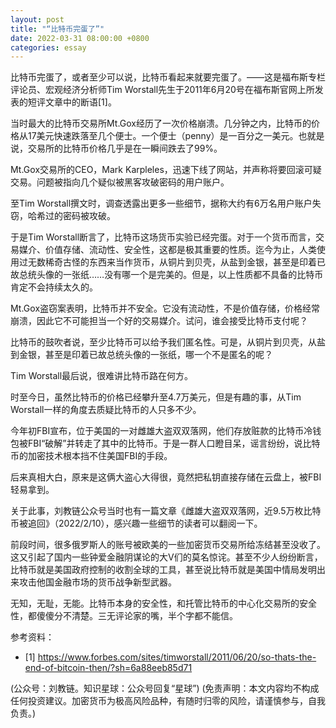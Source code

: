 ```yaml
---
layout: post
title: "“比特币完蛋了”"
date: 2022-03-31 08:00:00 +0800
categories: essay
---
```


比特币完蛋了，或者至少可以说，比特币看起来就要完蛋了。——这是福布斯专栏评论员、宏观经济分析师Tim Worstall先生于2011年6月20号在福布斯官网上所发表的短评文章中的断语[1]。

当时最大的比特币交易所Mt.Gox经历了一次价格崩溃。几分钟之内，比特币的价格从17美元快速跌落至几个便士。一个便士（penny）是一百分之一美元。也就是说，交易所的比特币价格几乎是在一瞬间跌去了99%。

Mt.Gox交易所的CEO，Mark Karpleles，迅速下线了网站，并声称将要回滚可疑交易。问题被指向几个疑似被黑客攻破密码的用户账户。

至Tim Worstall撰文时，调查透露出更多一些细节，据称大约有6万名用户账户失窃，哈希过的密码被攻破。

于是Tim Worstall断言了，比特币这场货币实验已经完蛋。对于一个货币而言，交易媒介、价值存储、流动性、安全性，这都是极其重要的性质。迄今为止，人类使用过无数稀奇古怪的东西来当作货币，从铜片到贝壳，从盐到金银，甚至是印着已故总统头像的一张纸……没有哪一个是完美的。但是，以上性质都不具备的比特币肯定不会持续太久的。

Mt.Gox盗窃案表明，比特币并不安全。它没有流动性，不是价值存储，价格经常崩溃，因此它不可能担当一个好的交易媒介。试问，谁会接受比特币支付呢？

比特币的鼓吹者说，至少比特币可以给予我们匿名性。可是，从铜片到贝壳，从盐到金银，甚至是印着已故总统头像的一张纸，哪一个不是匿名的呢？

Tim Worstall最后说，很难讲比特币路在何方。

时至今日，虽然比特币的价格已经攀升至4.7万美元，但是有趣的事，从Tim Worstall一样的角度去质疑比特币的人只多不少。

今年初FBI宣布，位于美国的一对雌雄大盗双双落网，他们存放赃款的比特币冷钱包被FBI“破解”并转走了其中的比特币。于是一群人口瞪目呆，谣言纷纷，说比特币的加密技术根本挡不住美国FBI的手段。

后来真相大白，原来是这俩大盗心大得很，竟然把私钥直接存储在云盘上，被FBI轻易拿到。

关于此事，刘教链公众号当时也有一篇文章《雌雄大盗双双落网，近9.5万枚比特币被追回》（2022/2/10），感兴趣一些细节的读者可以翻阅一下。

前段时间，很多俄罗斯人的账号被欧美的一些加密货币交易所给冻结甚至没收了。这又引起了国内一些钟爱金融阴谋论的大V们的莫名惊诧。甚至不少人纷纷断言，比特币就是美国政府控制的收割全球的工具，甚至说比特币就是美国中情局发明出来攻击他国金融市场的货币战争新型武器。

无知，无耻，无能。比特币本身的安全性，和托管比特币的中心化交易所的安全性，都傻傻分不清楚。三无评论家的嘴，半个字都不能信。


参考资料：
- [1] https://www.forbes.com/sites/timworstall/2011/06/20/so-thats-the-end-of-bitcoin-then/?sh=6a88eeb85d71

(公众号：刘教链。知识星球：公众号回复“星球”)
(免责声明：本文内容均不构成任何投资建议。加密货币为极高风险品种，有随时归零的风险，请谨慎参与，自我负责。)